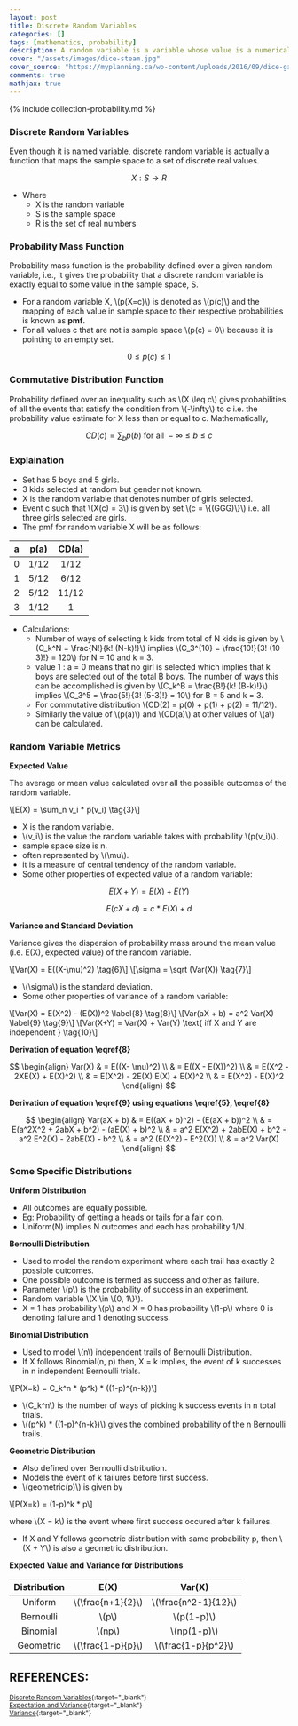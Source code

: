 ```yaml
---
layout: post
title: Discrete Random Variables
categories: []
tags: [mathematics, probability]
description: A random variable is a variable whose value is a numerical outcome of a random phenomenon. A discrete random variable X has a countable number of possible values.
cover: "/assets/images/dice-steam.jpg"
cover_source: "https://myplanning.ca/wp-content/uploads/2016/09/dice-game-black-close-up.jpg"
comments: true
mathjax: true
---
```


{% include collection-probability.md %}

### Discrete Random Variables

Even though it is named variable, discrete random variable is actually a function that maps the sample space to a set of discrete real values.

$$X : S \rightarrow R \tag{1}$$

* Where
  * X is the random variable
  * S is the sample space
  * R is the set of real numbers

### Probability Mass Function

Probability mass function is the probability defined over a given random variable, i.e., it gives the probability that a discrete random variable is exactly equal to some value in the sample space, S.

* For a random variable X, \\(p(X=c)\\) is denoted as \\(p(c)\\) and the mapping of each value in sample space to their respective probabilities is known as **pmf**.
* For all values c that are not is sample space \\(p(c) = 0\\) because it is pointing to an empty set.

$$0 \leq p(c) \leq 1 \tag{2}$$

### Commutative Distribution Function

Probability defined over an inequality such as \\(X \leq c\\) gives probabilities of all the events that satisfy the condition from \\(-\infty\\) to c i.e. the probability value estimate for X less than or equal to c. Mathematically,

$$CD(c) = \sum_b p(b)\text{ for all } -\infty \leq b \leq c \tag{3}$$

### Explaination

* Set has 5 boys and 5 girls.
* 3 kids selected at random but gender not known.
* X is the random variable that denotes number of girls selected.
* Event c such that \\(X(c) = 3\\) is given by set \\(c = \\{(GGG)\\}\\) i.e. all three girls selected are girls.
* The pmf for random variable X will be as follows:

| a | p(a)| CD(a) |
|:-:|:-:|:-:|
| 0 | 1/12  | 1/12 |
| 1 | 5/12  | 6/12 |
| 2 | 5/12  | 11/12 |
| 3 | 1/12  | 1 |

* Calculations:
  * Number of ways of selecting k kids from total of N kids is given by \\(C_k^N = \frac{N!}{k! (N-k)!}\\) implies \\(C_3^{10} = \frac{10!}{3! (10-3)!} = 120\\) for N = 10 and k = 3.
  * value 1 : a = 0 means that no girl is selected which implies that k boys are selected out of the total B boys. The number of ways this can be accomplished is given by \\(C_k^B = \frac{B!}{k! (B-k)!}\\) implies \\(C_3^5 = \frac{5!}{3! (5-3)!} = 10\\) for B = 5 and k = 3.
  * For commutative distribution \\(CD(2) = p(0) + p(1) + p(2) = 11/12\\).
  * Similarly the value of \\(p(a)\\) and \\(CD(a)\\) at other values of \\(a\\) can be calculated.


### Random Variable Metrics

**Expected Value**

The average or mean value calculated over all the possible outcomes of the random variable.

\\[E(X) = \sum_n v_i * p(v_i) \tag{3}\\]

  * X is the random variable.
  * \\(v_i\\) is the value the random variable takes with probability \\(p(v_i)\\).
  * sample space size is  n.
  * often represented by \\(\mu\\).
  * it is a measure of central tendency of the random variable.
  * Some other properties of expected value of a random variable:

$$E(X+Y) = E(X) + E(Y) \tag{4}$$

$$E(cX + d) = c * E(X) + d \label{5} \tag{5}$$

**Variance and Standard Deviation**
    
Variance gives the dispersion of probability mass around the mean value (i.e. E(X), expected value) of the random variable.

\\[Var(X) = E((X-\mu)^2) \tag{6}\\]
\\[\sigma = \sqrt (Var(X)) \tag{7}\\]

  * \\(\sigma\\) is the standard deviation.
  * Some other properties of variance of a random variable:

\\[Var(X) = E(X^2) - (E(X))^2 \label{8} \tag{8}\\]
\\[Var(aX + b) = a^2 Var(X) \label{9} \tag{9}\\]
\\[Var(X+Y) = Var(X) + Var(Y) \text{ iff X and Y are independent } \tag{10}\\]

**Derivation of equation \eqref{8}**

$$
  \begin{align}
    Var(X) & = E((X- \mu)^2) \\
    & = E((X - E(X))^2) \\
    & = E(X^2 - 2XE(X) + E(X)^2) \\
    & = E(X^2) - 2E(X) E(X) + E(X)^2 \\
    & = E(X^2) - E(X)^2
  \end{align}
$$

**Derivation of equation \eqref{9} using equations \eqref{5}, \eqref{8}**

$$
  \begin{align}
    Var(aX + b) & = E((aX + b)^2) - (E(aX + b))^2 \\
    & = E(a^2X^2 + 2abX + b^2) - (aE(X) + b)^2 \\
    & = a^2 E(X^2) + 2abE(X) + b^2 - a^2 E^2(X) - 2abE(X) - b^2 \\
    & = a^2 (E(X^2) - E^2(X)) \\
    & = a^2 Var(X)
  \end{align}
$$


### Some Specific Distributions

**Uniform Distribution**

  * All outcomes are equally possible. 
  * Eg: Probability of getting a heads or tails for a fair coin. 
  * Uniform(N) implies N outcomes and each has probability 1/N.

**Bernoulli Distribution**

  * Used to model the random experiment where each trail has exactly 2 possible outcomes.
  * One possible outcome is termed as success and other as failure.
  * Parameter \\(p\\) is the probability of success in an experiment.
  * Random variable \\(X \in \\{0, 1\\}\\).
  * X = 1 has probability \\(p\\) and X = 0 has probability \\(1-p\\) where 0 is denoting failure and 1 denoting success.

**Binomial Distribution**

  * Used to model \\(n\\) independent trails of Bernoulli Distribution.
  * If X follows Binomial(n, p) then, X = k implies, the event of k successes in n independent Bernoulli trials.

  \\[P(X=k) = C_k^n * (p^k) * ((1-p)^{n-k})\\]

  * \\(C_k^n\\) is the number of ways of picking k success events in n total trials.
  * \\((p^k) * ((1-p)^{n-k})\\) gives the combined probability of the n Bernoulli trails.

**Geometric Distribution**

  * Also defined over Bernoulli distribution.
  * Models the event of k failures before first success.
  * \\(geometric(p)\\) is given by 

  \\[P(X=k) = (1-p)^k * p\\]

  where \\(X = k\\) is the event where first success occured after k failures.

  * If X and Y follows geometric distribution with same probability p, then \\(X + Y\\) is also a geometric distribution.


**Expected Value and Variance for Distributions**

| Distribution | E(X)| Var(X) |
|:-:|:-:|:-:|
| Uniform | \\(\frac{n+1}{2}\\)  | \\(\frac{n^2-1}{12}\\) |
| Bernoulli | \\(p\\) | \\(p(1-p)\\) |
| Binomial | \\(np\\)  | \\(np(1-p)\\) |
| Geometric | \\(\frac{1-p}{p}\\) | \\(\frac{1-p}{p^2}\\) |



## REFERENCES:

<small>[Discrete Random Variables](https://www.hackerearth.com/practice/machine-learning/prerequisites-of-machine-learning/discrete-random-variables/tutorial/){:target="_blank"}</small><br>
<small>[Expectation and Variance](https://revisionmaths.com/advanced-level-maths-revision/statistics/expectation-and-variance){:target="_blank"}</small><br>
<small>[Variance](https://en.wikipedia.org/wiki/Variance){:target="_blank"}</small>
